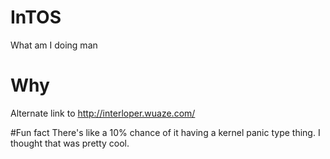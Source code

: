 # InTOS
What am I doing man

# Why
Alternate link to http://interloper.wuaze.com/

#Fun fact
There's like a 10% chance of it having a kernel panic type thing. I thought that was pretty cool.
